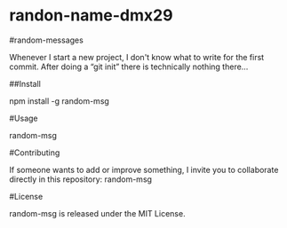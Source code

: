 # randon-name-dmx29

#random-messages

Whenever I start a new project, I don't know what to write for the first commit. After doing a “git init” there is technically nothing there...

##Install

npm install -g random-msg

#Usage

random-msg

#Contributing

If someone wants to add or improve something, I invite you to collaborate directly in this repository: random-msg

#License

random-msg is released under the MIT License.